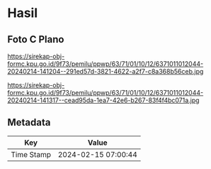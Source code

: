 # Hasil

## Foto C Plano

https://sirekap-obj-formc.kpu.go.id/9f73/pemilu/ppwp/63/71/01/10/12/6371011012044-20240214-141204--291ed57d-3821-4622-a2f7-c8a368b56ceb.jpg

https://sirekap-obj-formc.kpu.go.id/9f73/pemilu/ppwp/63/71/01/10/12/6371011012044-20240214-141317--cead95da-1ea7-42e6-b267-83f4f4bc071a.jpg


## Metadata

| Key        | Value               |
| ---------- | ------------------- |
| Time Stamp | 2024-02-15 07:00:44 |



